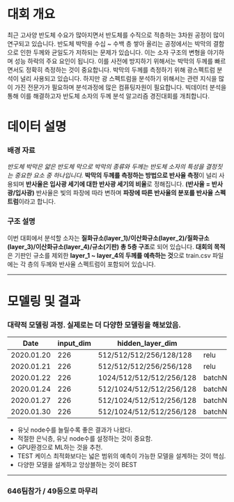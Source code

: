# 대회 개요
최근 고사양 반도체 수요가 많아지면서 반도체를 수직으로 적층하는 3차원 공정이 많이 연구되고 있습니다. 반도체 박막을 수십 ~ 수백 층 쌓아 올리는 공정에서는 박막의 결함으로 인한 두께와 균일도가 저하되는 문제가 있습니다. 이는 소자 구조의 변형을 야기하며 성능 하락의 주요 요인이 됩니다. 이를 사전에 방지하기 위해서는 박막의 두께를 빠르면서도 정확히 측정하는 것이 중요합니다.
박막의 두께를 측정하기 위해 광스펙트럼 분석이 널리 사용되고 있습니다. 하지만 광 스펙트럼을 분석하기 위해서는 관련 지식을 많이 가진 전문가가 필요하며 분석과정에 많은 컴퓨팅자원이 필요합니다. 빅데이터 분석을 통해 이를 해결하고자 반도체 소자의 두께 분석 알고리즘 경진대회를 개최합니다.

# 데이터 설명
### 배경 자료

_반도체 박막은 얇은 반도체 막으로 박막의 종류와 두께는 반도체 소자의 특성을 결정짓는 중요한 요소 중 하나입니다._ **박막의 두께를 측정하는 방법으로 반사율 측정**이 널리 사용되며 **반사율은 입사광 세기에 대한 반사광 세기의 비율**로 정해집니다. **(반사율 = 반사광/입사광)** 반사율은 빛의 파장에 따라 변하며 **파장에 따른 반사율의 분포를 반사율 스펙트럼**이라고 합니다. 

### 구조 설명

이번 대회에서 분석할 소자는 **질화규소(layer_1)/이산화규소(layer_2)/질화규소(layer_3)/이산화규소(layer_4)/규소(기판) 총 5층 구조**로 되어 있습니다. **대회의 목적**은 기판인 규소를 제외한 **layer_1 ~ layer_4의 두께를 예측하는 것**으로 train.csv 파일에는 각 층의 두께와 반사율 스펙트럼이 포함되어 있습니다. 

---------------------
# 모델링 및 결과
### 대략적 모델링 과정. 실제로는 더 다양한 모델링을 해보았음.
|Date|input_dim|hidden_layer_dim|activation_func|output_dim|output_activationbatich|_size|epochs|validation_late|loss|mae|submission|
|-----|---------|---------------|---------------|-----------|------|---------------|----|---|----------|--|--|
|2020.01.20|226|512/512/512/256/128/128|relu|4|linear|1024|20|0.05|7.543|23.79|8.3660202026|
|2020.01.21|226|512/512/512/256/256/128|relu|4|linear|256|40|0.05|3.279|13.4658|3.18439|	
|2020.01.22|226|1024/512/512/512/256/128|batchNomalizaion/reul|4|linear|512|40|0.05|4.7412|13.4039| 1.6772199869|
|2020.01.24|226|512/1024/512/512/256/128|batchNomalizaion/eul/he_normal|4|linear|512|80|0.05|2.2094|10.4082| 1.0866099596|
|2020.01.27|226|512/1024/512/512/256/128|batchNomalizaion/eul/he_normal|4|linear|512|120|0.05|1.602|7.4082| 1.0437599421|
|2020.01.30|226|512/1024/512/512/256/128|batchNomalizaion/eul/he_normal|4|linear|512|150|0.05|1.302|6.9261| 0.9748200178|

- 유닛 node수를 늘릴수록 좋은 결과가 나왔다.
- 적절한 은닉층, 유닛 node수를 설정하는 것이 중요함.
- GPU환경으로 ML하는 것을 추천.
- TEST 케이스 최적화보다는 넓은 범위의 예측이 가능한 모델을 설계하는 것이 핵심.
- 다양한 모델을 설계하고 앙상블하는 것이 BEST
-----------------
### 646팀참가 / 49등으로 마무리

